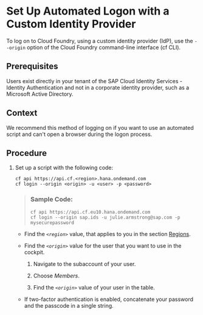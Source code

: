 <!-- loio98ec56a6dd4347b6ad466aaab19ded02 -->

# Set Up Automated Logon with a Custom Identity Provider

To log on to Cloud Foundry, using a custom identity provider \(IdP\), use the `--origin` option of the Cloud Foundry command-line interface \(cf CLI\).



<a name="loio98ec56a6dd4347b6ad466aaab19ded02__prereq_ifq_vn3_jlb"/>

## Prerequisites

Users exist directly in your tenant of the SAP Cloud Identity Services - Identity Authentication and not in a corporate identity provider, such as a Microsoft Active Directory.



## Context

We recommend this method of logging on if you want to use an automated script and can't open a browser during the logon process.



## Procedure

1.  Set up a script with the following code:

    ```
    cf api https://api.cf.<region>.hana.ondemand.com
    cf login --origin <origin> -u <user> -p <password>
    
    ```

    > ### Sample Code:  
    > ```
    > cf api https://api.cf.eu10.hana.ondemand.com
    > cf login --origin sap.ids -u julie.armstrong@sap.com -p mysecurepassword
    > 
    > ```

    -   Find the <code><i class="varname">&lt;region&gt;</i></code> value, that applies to you in the section [Regions](../10-concepts/regions-350356d.md).

    -   Find the <code><i class="varname">&lt;origin&gt;</i></code> value for the user that you want to use in the cockpit.

        1.  Navigate to the subaccount of your user.

        2.  Choose *Members*.

        3.  Find the <code><i class="varname">&lt;origin&gt;</i></code> value of your user in the table.


    -   If two-factor authentication is enabled, concatenate your password and the passcode in a single string.



